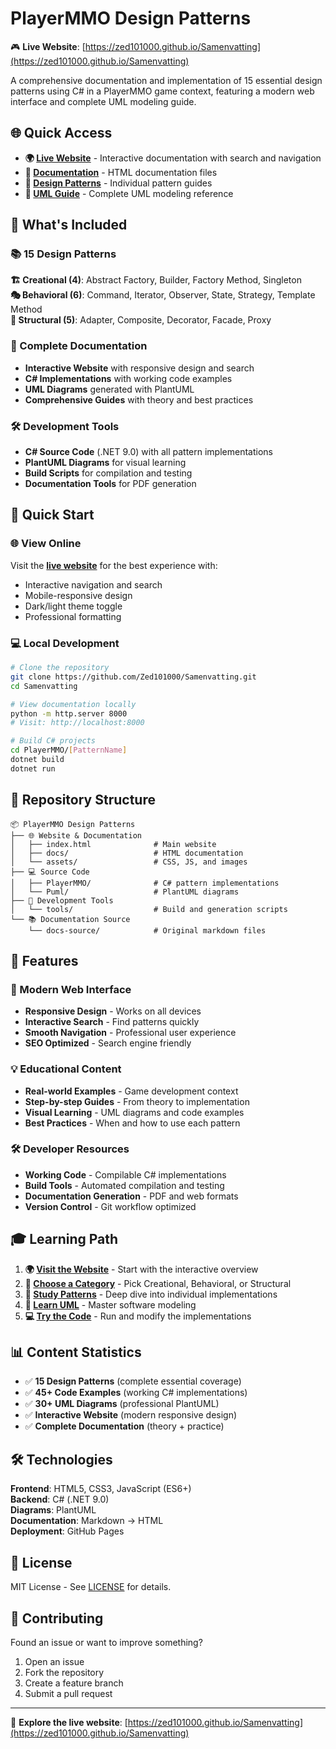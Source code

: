 # PlayerMMO Design Patterns

🎮 **Live Website**: [https://zed101000.github.io/Samenvatting](https://zed101000.github.io/Samenvatting)

A comprehensive documentation and implementation of 15 essential design patterns using C# in a PlayerMMO game context, featuring a modern web interface and complete UML modeling guide.

## 🌐 Quick Access

- **🌍 [Live Website](https://zed101000.github.io/Samenvatting)** - Interactive documentation with search and navigation
- **📱 [Documentation](docs/)** - HTML documentation files
- **🎯 [Design Patterns](docs/patterns/)** - Individual pattern guides
- **📐 [UML Guide](docs/uml-modeling.html)** - Complete UML modeling reference

## 🎯 What's Included

### 📚 15 Design Patterns
**🏗️ Creational (4)**: Abstract Factory, Builder, Factory Method, Singleton  
**🎭 Behavioral (6)**: Command, Iterator, Observer, State, Strategy, Template Method  
**🔧 Structural (5)**: Adapter, Composite, Decorator, Facade, Proxy

### 📖 Complete Documentation
- **Interactive Website** with responsive design and search
- **C# Implementations** with working code examples
- **UML Diagrams** generated with PlantUML
- **Comprehensive Guides** with theory and best practices

### 🛠️ Development Tools
- **C# Source Code** (.NET 9.0) with all pattern implementations
- **PlantUML Diagrams** for visual learning
- **Build Scripts** for compilation and testing
- **Documentation Tools** for PDF generation

## 🚀 Quick Start

### 🌐 View Online
Visit the **[live website](https://zed101000.github.io/Samenvatting)** for the best experience with:
- Interactive navigation and search
- Mobile-responsive design  
- Dark/light theme toggle
- Professional formatting

### 💻 Local Development
```bash
# Clone the repository
git clone https://github.com/Zed101000/Samenvatting.git
cd Samenvatting

# View documentation locally
python -m http.server 8000
# Visit: http://localhost:8000

# Build C# projects
cd PlayerMMO/[PatternName]
dotnet build
dotnet run
```

## 📁 Repository Structure

```
📦 PlayerMMO Design Patterns
├── 🌐 Website & Documentation
│   ├── index.html              # Main website
│   ├── docs/                   # HTML documentation
│   └── assets/                 # CSS, JS, and images
├── 💻 Source Code
│   ├── PlayerMMO/              # C# pattern implementations
│   └── Puml/                   # PlantUML diagrams
├── 🔧 Development Tools
│   └── tools/                  # Build and generation scripts
└── 📚 Documentation Source
    └── docs-source/            # Original markdown files
```

## 🎯 Features

### 📱 Modern Web Interface
- **Responsive Design** - Works on all devices
- **Interactive Search** - Find patterns quickly
- **Smooth Navigation** - Professional user experience
- **SEO Optimized** - Search engine friendly

### 💡 Educational Content
- **Real-world Examples** - Game development context
- **Step-by-step Guides** - From theory to implementation
- **Visual Learning** - UML diagrams and code examples
- **Best Practices** - When and how to use each pattern

### 🛠️ Developer Resources
- **Working Code** - Compilable C# implementations
- **Build Tools** - Automated compilation and testing
- **Documentation Generation** - PDF and web formats
- **Version Control** - Git workflow optimized

## 🎓 Learning Path

1. **🌍 [Visit the Website](https://zed101000.github.io/Samenvatting)** - Start with the interactive overview
2. **📖 [Choose a Category](docs/patterns/)** - Pick Creational, Behavioral, or Structural
3. **🎯 [Study Patterns](docs/patterns/)** - Deep dive into individual implementations
4. **📐 [Learn UML](docs/uml-modeling.html)** - Master software modeling
5. **💻 [Try the Code](PlayerMMO/)** - Run and modify the implementations

## 📊 Content Statistics

- ✅ **15 Design Patterns** (complete essential coverage)
- ✅ **45+ Code Examples** (working C# implementations)  
- ✅ **30+ UML Diagrams** (professional PlantUML)
- ✅ **Interactive Website** (modern responsive design)
- ✅ **Complete Documentation** (theory + practice)

## 🛠️ Technologies

**Frontend**: HTML5, CSS3, JavaScript (ES6+)  
**Backend**: C# (.NET 9.0)  
**Diagrams**: PlantUML  
**Documentation**: Markdown → HTML  
**Deployment**: GitHub Pages  

## 📄 License

MIT License - See [LICENSE](LICENSE) for details.

## 🤝 Contributing

Found an issue or want to improve something?
1. Open an issue
2. Fork the repository  
3. Create a feature branch
4. Submit a pull request

---

🎉 **Explore the live website**: [https://zed101000.github.io/Samenvatting](https://zed101000.github.io/Samenvatting)
